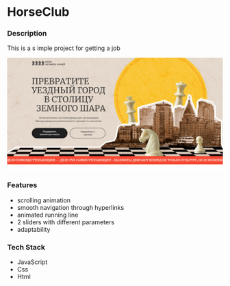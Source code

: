 # HorseClub

### Description
This is a s imple project for getting a job

![Screenshot](screenshots/main.png)

### Features
- scrolling animation
- smooth navigation through hyperlinks
- animated running line
- 2 sliders with different parameters
- adaptability

### Tech Stack
- JavaScript
- Css
- Html